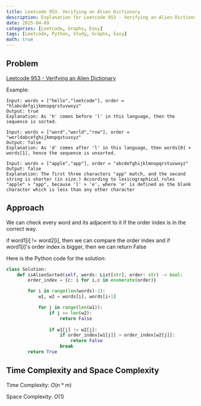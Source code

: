 ```yaml
---
title: Leetcode 953. Verifying an Alien Dictionary
description: Explanation for Leetcode 953 - Verifying an Alien Dictionary, and its solution in Python.
date: 2025-04-09
categories: [Leetcode, Graphs, Easy]
tags: [Leetcode, Python, Study, Graphs, Easy]
math: true
---
```


## Problem
[Leetcode 953 - Verifying an Alien Dictionary](https://leetcode.com/problems/verifying-an-alien-dictionary/description/)

Example:
```
Input: words = ["hello","leetcode"], order = "hlabcdefgijkmnopqrstuvwxyz"
Output: true
Explanation: As 'h' comes before 'l' in this language, then the sequence is sorted.

Input: words = ["word","world","row"], order = "worldabcefghijkmnpqstuvxyz"
Output: false
Explanation: As 'd' comes after 'l' in this language, then words[0] > words[1], hence the sequence is unsorted.

Input: words = ["apple","app"], order = "abcdefghijklmnopqrstuvwxyz"
Output: false
Explanation: The first three characters "app" match, and the second string is shorter (in size.) According to lexicographical rules "apple" > "app", because 'l' > '∅', where '∅' is defined as the blank character which is less than any other character
```

## Approach

We can check every word and its adjacent to it if the order index is in the correct way.

if word1[i] != word2[i], then we can compare the order index and if word1[i]'s order index is bigger, then we can return False


Here is the Python code for the solution:
```python
class Solution:
    def isAlienSorted(self, words: List[str], order: str) -> bool:
        order_index = {c: i for i,c in enumerate(order)}

        for i in range(len(words)-1):
            w1, w2 = words[i], words[i+1]

            for j in range(len(w1)):
                if j == len(w2):
                    return False
                
                if w1[j] != w2[j]:
                    if order_index[w1[j]] > order_index[w2[j]]:
                        return False
                    break
        return True    
```
## Time Complexity and Space Complexity

Time Complexity: $O(n * m)$ 

Space Complexity: $O(1)$